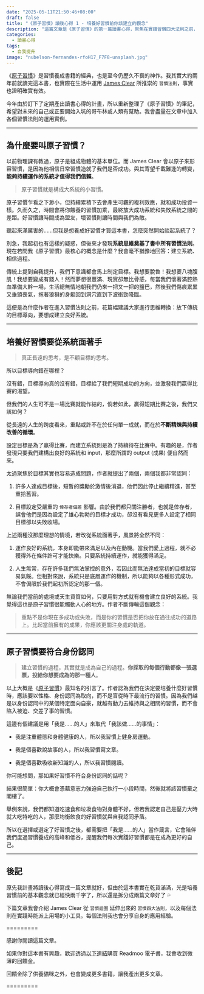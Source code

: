 ```yaml
---
date: "2025-05-11T21:50:46+08:00"
draft: false
title: "《原子習慣》讀後心得 1 - 培養好習慣前你該建立的觀念"
description: "這篇文章是《原子習慣》的第一篇讀書心得，聚焦在實踐習慣四大法則之前，我們應該先知道的觀念。"
categories:
  - 讀書心得
tags:
  - 自我提升
image: "nubelson-fernandes-rfoH17_F7F8-unsplash.jpg"
---
```


《[原子習慣](https://moo.im/a/agovHX)》是習慣養成書籍的經典，也是至今仍歷久不衰的神作。我其實大約兩年前就讀完這本書，也實際在生活中運用 [James Clear](https://jamesclear.com/) 所推崇的 `習慣法則`，事實也證明確實有效。

今年由於訂下了定期產出讀書心得的計畫，所以重新整理了《原子習慣》的筆記，希望對未來的自己或正要開始入坑的哥布林或人類有幫助。我會盡量在文章中加入各個習慣法則的運用實例。

---

## 為什麼要叫原子習慣？

以前物理課有教過，原子是組成物體的基本單位。而 James Clear 會以原子來形容習慣，是因為他相信日常習慣造就了我們是否成功。與其寄望千載難逢的轉變，**能夠持續運作的系統才值得我們信賴**。

> 原子習慣就是構成大系統的小習慣。

原子習慣乍看之下渺小，但持續累積下去會產生可觀的複利效應，就和成功投資一樣。久而久之，時間會將你餵養的習慣加乘，最終放大成功系統和失敗系統之間的差距。好習慣讓時間成為盟友，壞習慣則讓時間與我們為敵。

聽起來滿厲害的……但我是想養成好習慣才買這本書，怎麼突然開始談起系統了？

別急，我起初也有這樣的疑惑，但後來才發現**系統思維奠基了書中所有習慣法則**。現在若問我《原子習慣》最核心的概念是什麼？我會毫不猶豫地回答：建立系統、相信過程。

傳統上提到自我提升，我們下意識都會馬上制定目標。我想要脫魯！我想要八塊腹肌！我想要變成有錢人！然而夢想很豐滿、現實卻無比骨感，每當我們懷著滿腔熱血準備大幹一場，生活總無情地朝我們仍來一把又一把的鹽巴，然後我們傷痕累累又垂頭喪氣，拖著狼狽的身軀回到洞穴直到下波衝勁降臨。

這便是為什麼作者在進入習慣法則之前，花篇幅建議大家進行思維轉換：放下傳統的目標導向，要想成建立良好系統。

---

## 培養好習慣要從系統面著手

> 真正長遠的思考，是不顧目標的思考。

所以目標導向錯在哪裡？

沒有錯，目標導向真的沒有錯，目標給了我們短期成功的方向，並激發我們贏得比賽的渴望。

但我們的人生可不是一場比賽就能作結的，倘若如此，贏得短期比賽之後，我們又該如何？

從長遠的人生的跨度看來，重點或許不在於任何單一成就，而在於**不斷精煉與持續改善的循環**。

設定目標是為了贏得比賽，而建立系統則是為了持續待在比賽中。有趣的是，作者發現只要我們建構出良好的系統和 input，那麼所謂的 output (成果) 便自然而來。

太過聚焦於目標其實也容易造成問題，作者就提出了兩個，兩個我都非常認同：

1. 許多人達成目標後，短暫的獎勵於激情後消退，他們因此停止繼續精進，甚至重拾舊習。

2. 目標設定受嚴重的 `倖存者偏差` 影響。由於我們都只關注勝者，也就是倖存者，誤會他們是因為設定了雄心勃勃的目標才成功，卻沒有看見更多人設定了相同目標卻以失敗收場。

上述兩種沒那麼理想的情境，若改從系統面著手，風景將全然不同：

1. 運作良好的系統，本身即能帶來滿足以及內在動機。當我們愛上過程，就不必獲得外在條件許可才能快樂。只要系統持續運作，就能獲得滿足。

2. 人生無常，存在許多我們無法掌控的意外，若因此而無法達成當初的目標就容易氣餒。但相對來說，系統只是底層運作的機制，所以能夠以各種形式成功，不會侷限於我們起初所認定的那一個。

無論我們當前的處境或天生資質如何，只要用對方式就有機會建立良好的系統。我覺得這也是原子習慣很能觸動人心的地方。作者不斷傳輸這個觀念：

> 重點不是你現在多成功或失敗，而是你的習慣是否把你放在通往成功的道路上。比起當前擁有的成果，你應該更關注身處的軌道。

---

## 原子習慣要符合身份認同

> 建立習慣的過程，其實就是成為自己的過程。**你採取的每個行動都像一張選票，投給你想要成為的那一種人**。

以上大概是《[原子習慣](https://moo.im/a/agovHX)》最知名的引言了。作者認為我們在決定要培養什麼好習慣時，應該要以性格、身份認同為取向，而不是盲從時下最流行的習慣。因為我們越是以身份認同中的某個特定面向自豪，就越有動力去維持與之相關的習慣，而不會陷入被迫、交差了事的習慣。

這邊有個建議是用「我是……的人」來取代「我該做……的事情」：

- 我是注重體態和身體健康的人，所以我習慣上健身房運動。

- 我是個喜歡說故事的人，所以我習慣寫文章。

- 我是個喜歡吸收新知識的人，所以我習慣閱讀。

你可能想問，那如果好習慣不符合身份認同的話呢？

結果很簡單：你大概會憑藉意志力強迫自己執行一小段時間，然後就將該習慣棄之閣樓了。

舉例來說，我們都知道吃速食和垃圾食物對身體不好，但若我認定自己是壓力大時就大吃特吃的人，那麼均衡飲食的好習慣就與自我認同矛盾。

所以在選擇或選定了好習慣之後，都需要把「我是……的人」當作箴言，它會陪伴我們度過習慣養成的高峰和低谷，提醒我們每次實踐好習慣都是在成為更好的自己。

---

## 後記

原先我計畫將讀後心得寫成一篇文章就好，但由於這本書實在乾貨滿滿，光是培養習慣前的基本觀念就已經快兩千字了，所以還是拆分成兩篇文章好了 💦

下篇文章我會介紹 James Clear 從 `習慣迴圈` 延伸出來的 `習慣四大法則`，以及每個法則在實踐時能派上用場的小工具。每個法則我也會分享自身的應用經驗。

=========

感謝你閱讀這篇文章。

如果你對這本書有興趣，歡迎透過[以下連結](https://moo.im/a/agovHX)購買 Readmoo 電子書，我會收到微薄的回饋金。

回饋金除了供養貓咪之外，也會變成更多書籍，讓我產出更多文章。

=========
